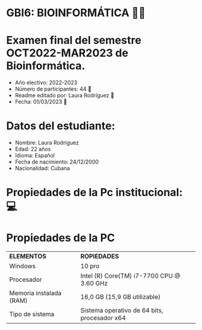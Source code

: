 
# GBI6: BIOINFORMÁTICA 👩‍💻
# Examen final del semestre OCT2022-MAR2023 de Bioinformática.
- Año electivo: 2022-2023
- Número de participantes: 44 👥
- Readme editado por: Laura Rodríguez 🌸
- Fecha: 01/03/2023 📅

# Datos del estudiante:
- Nombre: Laura Rodriguez
- Edad: 22 años
- Idioma: Español 
- Fecha de nacimiento: 24/12/2000
- Nacionalidad: Cubana

# Propiedades de la Pc institucional: 💻 

<h1>Propiedades de la PC</h1>

<table>
<tr>
  <td><strong>ELEMENTOS</strong></td>
  <td><strong>ROPIEDADES</strong></td>
</tr>

<tr>
  <td>Windows</td>
  <td>10 pro</td>
</tr>

<tr>
  <td>Procesador</td>
  <td>Intel (R) Core(TM) i7-7700 CPU @ 3.60 GHz</td>
</tr>

<tr>
  <td>Memoria instalada (RAM)</td>
  <td>16,0 GB (15,9 GB utilizable)</td>
</tr>

<tr>
  <td>Tipo de sistema</td>
  <td>Sistema operativo de 64 bits, procesador x64</td>
</tr>
</table>

</body>
</html>

